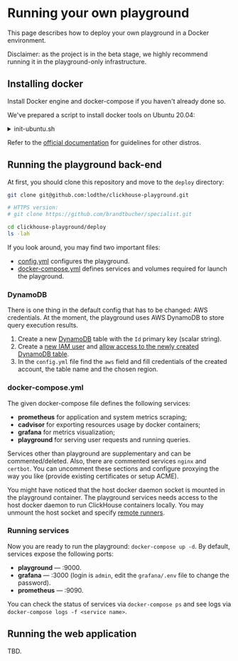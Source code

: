 # Running your own playground

This page describes how to deploy your own playground in a Docker environment.

Disclaimer: as the project is in the beta stage, we highly recommend 
running it in the playground-only infrastructure.

## Installing docker

Install Docker engine and docker-compose if you haven't already done so.

We've prepared a script to install docker tools on Ubuntu 20.04:
<details>
    <summary>init-ubuntu.sh</summary>

```bash
#!/bin/sh

sudo apt-get update -y
sudo apt-get install -y ca-certificates curl gnupg lsb-release

sudo mkdir -p /etc/apt/keyrings
curl -fsSL https://download.docker.com/linux/ubuntu/gpg | sudo gpg --dearmor -o /etc/apt/keyrings/docker.gpg

echo \
  "deb [arch=$(dpkg --print-architecture) signed-by=/etc/apt/keyrings/docker.gpg] https://download.docker.com/linux/ubuntu \
  $(lsb_release -cs) stable" | sudo tee /etc/apt/sources.list.d/docker.list > /dev/null

sudo apt-get update -y
sudo apt-get install -y docker-ce docker-ce-cli containerd.io docker-compose-plugin docker-compose

# Check if everything is correct.
sudo docker run hello-world
docker-compose --version
```
</details>

Refer to the [official documentation](https://docs.docker.com/engine/install/#server) 
for guidelines for other distros.

## Running the playground back-end

At first, you should clone this repository and move to 
the `deploy` directory:
```bash
git clone git@github.com:lodthe/clickhouse-playground.git

# HTTPS version:
# git clone https://github.com/brandtbucher/specialist.git

cd clickhouse-playground/deploy
ls -lah
```

If you look around, you may find two important files:
- [config.yml](../deploy/config.yml) configures the playground.
- [docker-compose.yml](../deploy/docker-compose.yml) defines services and volumes required
  for launch the playground.

### DynamoDB

There is one thing in the default config that has to be changed:
AWS credentials. At the moment, the playground uses AWS DynamoDB to store
query execution results.

1. Create a new [DynamoDB](https://aws.amazon.com/dynamodb/) table with 
   the `Id` primary key (scalar string).
2. Create a [new IAM user](https://docs.aws.amazon.com/IAM/latest/UserGuide/id_users_create.html)
   and [allow access to the newly created DynamoDB table](https://docs.aws.amazon.com/IAM/latest/UserGuide/reference_policies_examples_dynamodb_specific-table.html).
3. In the `config.yml` file find the `aws` field and fill credentials of the 
   created account, the table name and the chosen region.

### docker-compose.yml

The given docker-compose file defines the following services:
- **prometheus** for application and system metrics scraping;
- **cadvisor** for exporting resources usage by docker containers;
- **grafana** for metrics visualization;
- **playground** for serving user requests and running queries.

Services other than playground are supplementary and can be
commented/deleted. Also, there are commented services `nginx` and `certbot`.
You can uncomment these sections and configure proxying the way you like
(provide existing certificates or setup ACME).

You might have noticed that the host docker daemon socket is mounted in the 
playground container. The playground services needs access to the host
docker daemon to run ClickHouse containers locally. You may unmount 
the host socket and specify [remote runners](./remote-daemon.md).

### Running services

Now you are ready to run the playground: `docker-compose up -d`.
By default, services expose the following ports:
- **playground** &mdash; :9000.
- **grafana** &mdash; :3000 (login is `admin`, edit the `grafana/.env` file to change the password).
- **prometheus** &mdash; :9090.

You can check the status of services via `docker-compose ps` and 
see logs via `docker-compose logs -f <service name>`.

## Running the web application

TBD.
